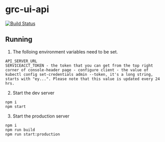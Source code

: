 # grc-ui-api
[![Build Status](https://travis-ci.com/open-cluster-management/grc-ui-api.svg?token=1xoYGv8XzWhB2heDk2My&branch=master)](https://travis-ci.com/open-cluster-management/grc-ui-api)

## Running
1. The folloing environment variables need to be set.
```
API_SERVER_URL
SERVICEACCT_TOKEN - the token that you can get from the top right corner of console-header page - configure client - the value of kubectl config set-credentials admin --token, it's a long string, starts with "ey...". Please note that this value is updated every 24 hrs.
```
2. Start the dev server
```
npm i
npm start
```
3. Start the production server
```
npm i
npm run build
npm run start:production
```


